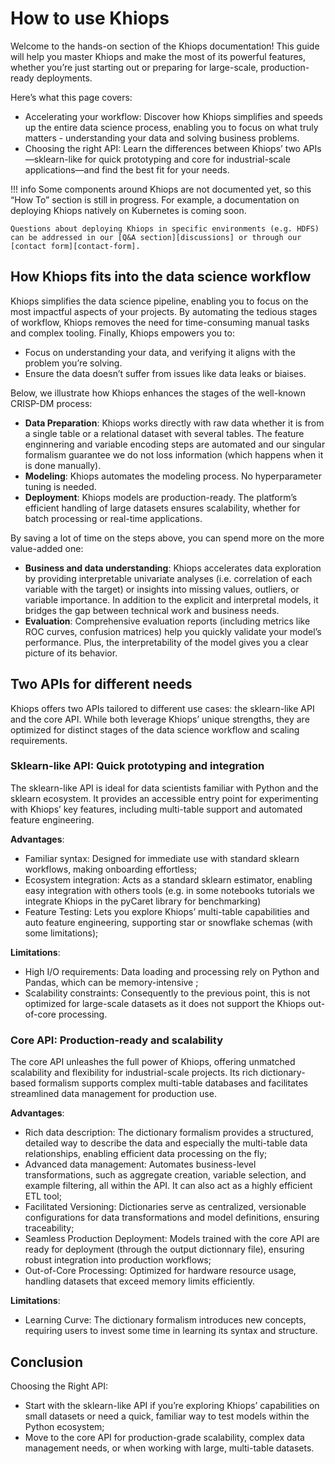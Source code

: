 # How to use Khiops

Welcome to the hands-on section of the Khiops documentation! This guide will help you master Khiops and make the most of its powerful features, whether you’re just starting out or preparing for large-scale, production-ready deployments.

Here’s what this page covers:

- Accelerating your workflow: Discover how Khiops simplifies and speeds up the entire data science process, enabling you to focus on what truly matters - understanding your data and solving business problems.
- Choosing the right API: Learn the differences between Khiops’ two APIs —sklearn-like for quick prototyping and core for industrial-scale applications—and find the best fit for your needs.

!!! info
    Some components around Khiops are not documented yet, so this “How To” section is still in progress. For example, a documentation on deploying Khiops natively on Kubernetes is coming soon. 
    
    Questions about deploying Khiops in specific environments (e.g. HDFS) can be addressed in our [Q&A section][discussions] or through our [contact form][contact-form].

[contact-form]: contact.md
[discussions]: https://github.com/orgs/KhiopsML/discussions

## How Khiops fits into the data science workflow

Khiops simplifies the data science pipeline, enabling you to focus on the most impactful aspects of your projects. By automating the tedious stages of workflow, Khiops removes the need for time-consuming manual tasks and complex tooling. Finally, Khiops empowers you to:

- Focus on understanding your data, and verifying it aligns with the problem you’re solving.
- Ensure the data doesn’t suffer from issues like data leaks or biaises.

Below, we illustrate how Khiops enhances the stages of the well-known CRISP-DM process:

- **Data Preparation**: Khiops works directly with raw data whether it is from a single table or a relational dataset with several tables. The feature enginnering and variable encoding steps are automated and our singular formalism guarantee we do not loss information (which happens when it is done manually).
- **Modeling**: Khiops automates the modeling process. No hyperparameter tuning is needed.
- **Deployment**: Khiops models are production-ready. The platform’s efficient handling of large datasets ensures scalability, whether for batch processing or real-time applications.

By saving a lot of time on the steps above, you can spend more on the more value-added one:

- **Business and data understanding**: Khiops accelerates data exploration by providing interpretable univariate analyses (i.e. correlation of each variable with the target) or insights into missing values, outliers, or variable importance. In addition to the explicit and interpretal models, it bridges the gap between technical work and business needs.
- **Evaluation**: Comprehensive evaluation reports (including metrics like ROC curves, confusion matrices) help you quickly validate your model’s performance. Plus, the interpretability of the model gives you a clear picture of its behavior.

## Two APIs for different needs

Khiops offers two APIs tailored to different use cases: the sklearn-like API and the core API. While both leverage Khiops’ unique strengths, they are optimized for distinct stages of the data science workflow and scaling requirements.

### Sklearn-like API: Quick prototyping and integration

The sklearn-like API is ideal for data scientists familiar with Python and the sklearn ecosystem. It provides an accessible entry point for experimenting with Khiops’ key features, including multi-table support and automated feature engineering.

**Advantages**:

- Familiar syntax: Designed for immediate use with standard sklearn workflows, making onboarding effortless;
- Ecosystem integration: Acts as a standard sklearn estimator, enabling easy integration with others tools (e.g. in some notebooks tutorials we integrate Khiops in the pyCaret library for benchmarking)
- Feature Testing: Lets you explore Khiops’ multi-table capabilities and auto feature engineering, supporting star or snowflake schemas (with some limitations);

**Limitations**:

- High I/O requirements: Data loading and processing rely on Python and Pandas, which can be memory-intensive ;
- Scalability constraints: Consequently to the previous point, this is not optimized for large-scale datasets as it does not support the Khiops out-of-core processing.

### Core API: Production-ready and scalability

The core API unleashes the full power of Khiops, offering unmatched scalability and flexibility for industrial-scale projects. Its rich dictionary-based formalism supports complex multi-table databases and facilitates streamlined data management for production use.

**Advantages**:

- Rich data description: The dictionary formalism provides a structured, detailed way to describe the data and especially the multi-table data relationships, enabling efficient data processing on the fly;
- Advanced data management: Automates business-level transformations, such as aggregate creation, variable selection, and example filtering, all within the API. It can also act as a highly efficient ETL tool;
- Facilitated Versioning: Dictionaries serve as centralized, versionable configurations for data transformations and model definitions, ensuring traceability;
- Seamless Production Deployment: Models trained with the core API are ready for deployment (through the output dictionnary file), ensuring robust integration into production workflows;
- Out-of-Core Processing: Optimized for hardware resource usage, handling datasets that exceed memory limits efficiently.

**Limitations**:

- Learning Curve: The dictionary formalism introduces new concepts, requiring users to invest some time in learning its syntax and structure.

## Conclusion

Choosing the Right API:

- Start with the sklearn-like API if you’re exploring Khiops’ capabilities on small datasets or need a quick, familiar way to test models within the Python ecosystem;
- Move to the core API for production-grade scalability, complex data management needs, or when working with large, multi-table datasets.
